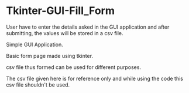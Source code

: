 # Tkinter-GUI-Fill_Form
User have to enter the details asked in the GUI application and after submitting, the values will be stored in a csv file.

Simple GUI Application.

Basic form page made using tkinter.

csv file thus formed can be used for different purposes.

The csv file given here is for reference only and while using the code this csv file shouldn't be used.
